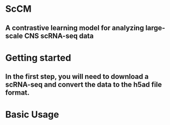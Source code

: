 # ScCM
## A contrastive learning model for analyzing large-scale CNS scRNA-seq data
# Getting started
## In the first step, you will need to download a scRNA-seq and convert the data to the h5ad file format.
# Basic Usage
